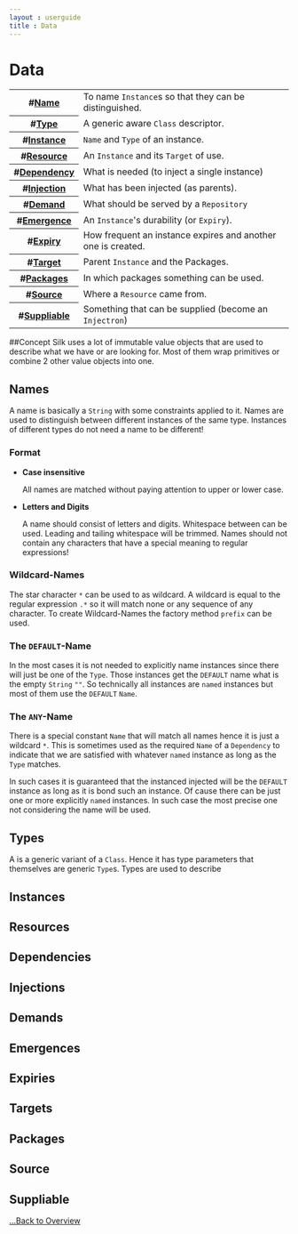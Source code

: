 ```yaml
---
layout : userguide
title : Data
---
```

# Data

<table class='toc'>
	<tr><th>#<a href="#Name">Name</a></th><td>To name <code>Instance</code>s so that they can be distinguished.</td></tr>
	<tr><th>#<a href="#Type">Type</a></th><td>A generic aware <code>Class</code> descriptor.</td></tr>
	<tr><th>#<a href="#Instance">Instance</a></th><td><code>Name</code> and <code>Type</code> of an instance.</td></tr>
	<tr><th>#<a href="#Resource">Resource</a></th><td>An <code>Instance</code> and its <code>Target</code> of use.</td></tr>
	<tr><th>#<a href="#Dependency">Dependency</a></th><td>What is needed (to inject a single instance)</td></tr>
	<tr><th>#<a href="#Injection">Injection</a></th><td>What has been injected (as parents).</td></tr>
	<tr><th>#<a href="#Demand">Demand</a></th><td>What should be served by a <code>Repository</code></td></tr>
	<tr><th>#<a href="#Emergence">Emergence</a></th><td>An <code>Instance</code>'s durability (or <code>Expiry</code>).</td></tr>
	<tr><th>#<a href="#Expiry">Expiry</a></th><td>How frequent an instance expires and another one is created.</td></tr>
	<tr><th>#<a href="#Target">Target</a></th><td>Parent <code>Instance</code> and the <cpde>Packages</code>.</td></tr>
	<tr><th>#<a href="#Packages">Packages</a></th><td>In which packages something can be used.</td></tr>
	<tr><th>#<a href="#Source">Source</a></th><td>Where a <code>Resource</code> came from.</td></tr>
	<tr><th>#<a href="#Suppliable">Suppliable</a></th><td>Something that can be supplied (become an <code>Injectron</code>)</td></tr>
</table>

##Concept
Silk uses a lot of immutable value objects that are used to describe what we have or are looking for. 
Most of them wrap primitives or combine 2 other value objects into one.

## <a id="Name"></a>Names
A name is basically a `String` with some constraints applied to it. 
Names are used to distinguish between different instances of the same type. 
Instances of different types do not need a name to be different! 
 

### Format
- **Case insensitive** 

	All names are matched without paying attention to upper or lower case. 
- **Letters and Digits**

	A name should consist of letters and digits. Whitespace between can be used. Leading and tailing whitespace will be trimmed. 
	Names should not contain any characters that have a special meaning to regular expressions!

### Wildcard-Names
The star character `*` can be used to as wildcard. A wildcard is equal to the regular expression `.*` so it will match none or any sequence of any character.
To create Wildcard-Names the factory method `prefix` can be used.

### The `DEFAULT`-Name
In the most cases it is not needed to explicitly name instances since there will just be one of the `Type`. 
Those instances get the `DEFAULT` name what is the empty `String` `""`. 
So technically all instances are `named` instances but most of them use the `DEFAULT` `Name`.

### The `ANY`-Name 
There is a special constant `Name` that will match all names hence it is just a wildcard `*`. This is
sometimes used as the required `Name` of a `Dependency` to indicate that we are satisfied with whatever `named` instance as long as the `Type` matches.

In such cases it is guaranteed that the instanced injected will be the `DEFAULT` instance as long as it is bond such an instance.
Of cause there can be just one or more explicitly `named` instances. In such case the most precise one not considering the name will be used.  

## <a id="Type"></a>Types
A is a generic variant of a `Class`. Hence it has type parameters that themselves are generic `Type`s. Types are used to describe 

## <a id="Instance"></a>Instances
## <a id="Resource"></a>Resources
## <a id="Dependency"></a>Dependencies
## <a id="Injection"></a>Injections
## <a id="Demand"></a>Demands
## <a id="Emergence"></a>Emergences
## <a id="Expiry"></a>Expiries
## <a id="Target"></a>Targets
## <a id="Packages"></a>Packages
## <a id="Source"></a>Source
## <a id="Suppliable"></a>Suppliable

 <a class='next' href="/userguide/">...Back to Overview</a>